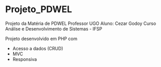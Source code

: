 # Projeto_PDWEL

Projeto da Matéria de PDWEL Professor UGO 
Aluno: Cezar Godoy
Curso Análise e Desenvolvimento de Sistemas - IFSP

Projeto desenvolvido em PHP com
- Acesso a dados (CRUD)
- MVC
- Responsiva
